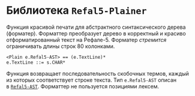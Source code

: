 Библиотека `Refal5-Plainer`
===========================

Функция красивой печати для абстрактного синтаксического дерева (форматер).
Форматтер преобразует дерево в корректный и красиво отформатированный текст
на Рефале-5. Форматер _стремится_ ограничивать длины строк 80 колонками.

    <Plain e.Refal5-AST> == (e.TextLine)*
    e.TextLine ::= s.CHAR*

Функция возвращает последовательность скобочных термов, каждый из которых
соответствует строке текста. Тип `e.Refal5-AST` описан
в [`Refal5-AST`](Refal5-AST.md). Форматтер не пользуется позициями лексем.